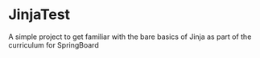 # JinjaTest
A simple project to get familiar with the bare basics of Jinja as part of the curriculum for SpringBoard
